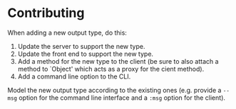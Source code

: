 # Contributing

When adding a new output type, do this:

1. Update the server to support the new type.
2. Update the front end to support the new type.
3. Add a method for the new type to the client (be sure to also attach a
   method to `Object' which acts as a proxy for the cient method).
4. Add a command line option to the CLI.

Model the new output type according to the existing ones (e.g. provide a
`--msg` option for the command line interface and a `:msg` option for the
client).
